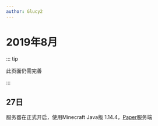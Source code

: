 ```yaml
---
author: Glucy2
---
```

# 2019年8月

::: tip

此页面仍需完善

:::

## 27日

服务器在正式开启，使用Minecraft Java版 1.14.4，[Paper](//papermc.io)服务端
